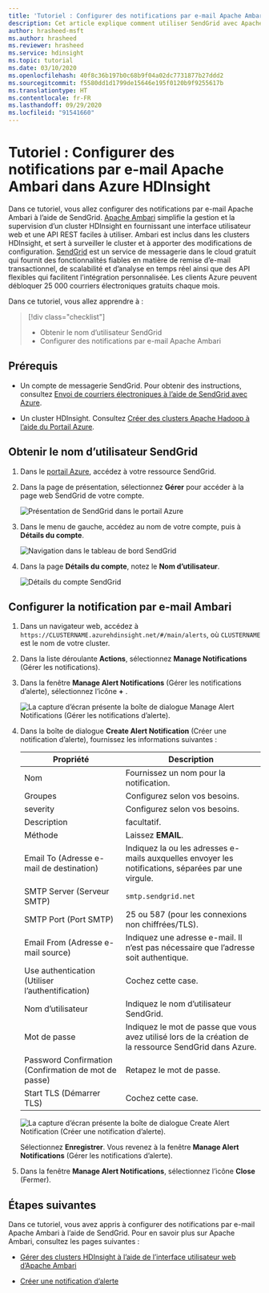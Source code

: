 ```yaml
---
title: 'Tutoriel : Configurer des notifications par e-mail Apache Ambari dans Azure HDInsight'
description: Cet article explique comment utiliser SendGrid avec Apache Ambari pour les notifications par e-mail.
author: hrasheed-msft
ms.author: hrasheed
ms.reviewer: hrasheed
ms.service: hdinsight
ms.topic: tutorial
ms.date: 03/10/2020
ms.openlocfilehash: 40f8c36b197b0c68b9f04a02dc7731877b27ddd2
ms.sourcegitcommit: f5580dd1d1799de15646e195f0120b9f9255617b
ms.translationtype: HT
ms.contentlocale: fr-FR
ms.lasthandoff: 09/29/2020
ms.locfileid: "91541660"
---
```

# <a name="tutorial-configure-apache-ambari-email-notifications-in-azure-hdinsight"></a>Tutoriel : Configurer des notifications par e-mail Apache Ambari dans Azure HDInsight

Dans ce tutoriel, vous allez configurer des notifications par e-mail Apache Ambari à l’aide de SendGrid. [Apache Ambari](./hdinsight-hadoop-manage-ambari.md) simplifie la gestion et la supervision d’un cluster HDInsight en fournissant une interface utilisateur web et une API REST faciles à utiliser. Ambari est inclus dans les clusters HDInsight, et sert à surveiller le cluster et à apporter des modifications de configuration. [SendGrid](https://sendgrid.com/solutions/) est un service de messagerie dans le cloud gratuit qui fournit des fonctionnalités fiables en matière de remise d’e-mail transactionnel, de scalabilité et d’analyse en temps réel ainsi que des API flexibles qui facilitent l’intégration personnalisée. Les clients Azure peuvent débloquer 25 000 courriers électroniques gratuits chaque mois.

Dans ce tutoriel, vous allez apprendre à :

> [!div class="checklist"]
> * Obtenir le nom d’utilisateur SendGrid
> * Configurer des notifications par e-mail Apache Ambari

## <a name="prerequisites"></a>Prérequis

* Un compte de messagerie SendGrid. Pour obtenir des instructions, consultez [Envoi de courriers électroniques à l’aide de SendGrid avec Azure](https://docs.microsoft.com/azure/sendgrid-dotnet-how-to-send-email).

* Un cluster HDInsight. Consultez [Créer des clusters Apache Hadoop à l’aide du Portail Azure](./hdinsight-hadoop-create-linux-clusters-portal.md).

## <a name="obtain-sendgrid-username"></a>Obtenir le nom d’utilisateur SendGrid

1. Dans le [portail Azure](https://portal.azure.com), accédez à votre ressource SendGrid.

1. Dans la page de présentation, sélectionnez **Gérer** pour accéder à la page web SendGrid de votre compte.

    ![Présentation de SendGrid dans le portail Azure](./media/apache-ambari-email/azure-portal-sendgrid-manage.png)

1. Dans le menu de gauche, accédez au nom de votre compte, puis à **Détails du compte**.

    ![Navigation dans le tableau de bord SendGrid](./media/apache-ambari-email/sendgrid-dashboard-navigation.png)

1. Dans la page **Détails du compte**, notez le **Nom d’utilisateur**.

    ![Détails du compte SendGrid](./media/apache-ambari-email/sendgrid-account-details.png)

## <a name="configure-ambari-e-mail-notification"></a>Configurer la notification par e-mail Ambari

1. Dans un navigateur web, accédez à `https://CLUSTERNAME.azurehdinsight.net/#/main/alerts`, où `CLUSTERNAME` est le nom de votre cluster.

1. Dans la liste déroulante **Actions**, sélectionnez **Manage Notifications** (Gérer les notifications).

1. Dans la fenêtre **Manage Alert Notifications** (Gérer les notifications d’alerte), sélectionnez l’icône **+** .

    ![La capture d’écran présente la boîte de dialogue Manage Alert Notifications (Gérer les notifications d’alerte).](./media/apache-ambari-email/azure-portal-create-notification.png)

1. Dans la boîte de dialogue **Create Alert Notification** (Créer une notification d’alerte), fournissez les informations suivantes :

    |Propriété |Description |
    |---|---|
    |Nom|Fournissez un nom pour la notification.|
    |Groupes|Configurez selon vos besoins.|
    |severity|Configurez selon vos besoins.|
    |Description|facultatif.|
    |Méthode|Laissez **EMAIL**.|
    |Email To (Adresse e-mail de destination)|Indiquez la ou les adresses e-mails auxquelles envoyer les notifications, séparées par une virgule.|
    |SMTP Server (Serveur SMTP)|`smtp.sendgrid.net`|
    |SMTP Port (Port SMTP)|25 ou 587 (pour les connexions non chiffrées/TLS).|
    |Email From (Adresse e-mail source)|Indiquez une adresse e-mail. Il n’est pas nécessaire que l’adresse soit authentique.|
    |Use authentication (Utiliser l’authentification)|Cochez cette case.|
    |Nom d’utilisateur|Indiquez le nom d’utilisateur SendGrid.|
    |Mot de passe|Indiquez le mot de passe que vous avez utilisé lors de la création de la ressource SendGrid dans Azure.|
    |Password Confirmation (Confirmation de mot de passe)|Retapez le mot de passe.|
    |Start TLS (Démarrer TLS)|Cochez cette case.|

    ![La capture d’écran présente la boîte de dialogue Create Alert Notification (Créer une notification d’alerte).](./media/apache-ambari-email/ambari-create-alert-notification.png)

    Sélectionnez **Enregistrer**. Vous revenez à la fenêtre **Manage Alert Notifications** (Gérer les notifications d’alerte).

1. Dans la fenêtre **Manage Alert Notifications**, sélectionnez l’icône **Close** (Fermer).

## <a name="next-steps"></a>Étapes suivantes

Dans ce tutoriel, vous avez appris à configurer des notifications par e-mail Apache Ambari à l’aide de SendGrid. Pour en savoir plus sur Apache Ambari, consultez les pages suivantes :

* [Gérer des clusters HDInsight à l’aide de l’interface utilisateur web d’Apache Ambari](./hdinsight-hadoop-manage-ambari.md)

* [Créer une notification d’alerte](https://docs.cloudera.com/HDPDocuments/Ambari-latest/managing-and-monitoring-ambari/content/amb_create_an_alert_notification.html)
